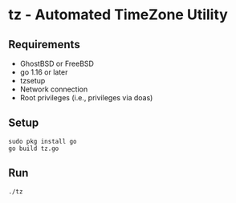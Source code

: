 # tz - Automated TimeZone Utility

## Requirements 
* GhostBSD or FreeBSD
* go 1.16 or later
* tzsetup
* Network connection
* Root privileges (i.e., privileges via doas)

## Setup
``` 
sudo pkg install go
go build tz.go
```
## Run
```
./tz
```
